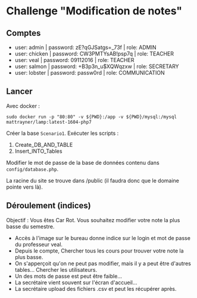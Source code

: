 # Challenge "Modification de notes"

## Comptes

- user: admin | password: zE?qGJSatgs=_73f | role: ADMIN
- user: chicken | password: CW3PMTYsAB!psp7q | role: TEACHER
- user: veal | password: 09112016 | role: TEACHER
- user: salmon | password: +B3p3n_u$XQWqzxw | role: SECRETARY
- user: lobster | password: passw0rd | role: COMMUNICATION

## Lancer 

Avec docker : 
``` 
sudo docker run -p "80:80" -v ${PWD}:/app -v ${PWD}/mysql:/mysql mattrayner/lamp:latest-1604-php7
``` 

Créer la base `Scenario1`. Exécuter les scripts : 
1. Create_DB_AND_TABLE
2. Insert_INTO_Tables

Modifier le mot de passe de la base de données contenu dans `config/database.php`.

La racine du site se trouve dans /public (il faudra donc que le domaine pointe vers là). 

## Déroulement (indices)

Objectif : Vous êtes Car Rot. Vous souhaitez modifier votre note la plus basse du semestre.

- Accès à l'image sur le bureau donne indice sur le login et mot de passe du professeur veal.
- Depuis le compte, Chercher tous les cours pour trouver votre note la plus basse.
- On s'apperçoit qu'on ne peut pas modifier, mais il y a peut être d'autres tables... Chercher les utilisateurs.
- Un des mots de passe est peut être faible...
- La secrétaire vient souvent sur l'écran d'accueil...
- La secrétaire upload des fichiers .csv et peut les récupérer après.

